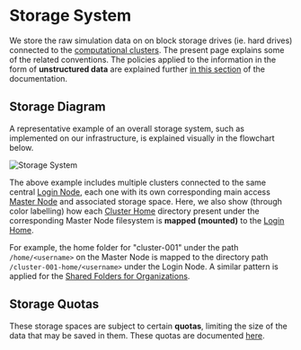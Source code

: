 # Storage System

We store the raw simulation data on on block storage drives (ie. hard drives) connected to the [computational clusters](clusters/overview.md). The present page explains some of the related conventions. The policies applied to the information in the form of **unstructured data** are explained further [in this section](../data-on-disk/overview.md) of the documentation.

## Storage Diagram

A representative example of an overall storage system, such as implemented on our infrastructure, is explained visually in the flowchart below. 

![Storage System](../images/infrastructure/Storage-System.png "Storage System")

The above example includes multiple clusters connected to the same central [Login Node](login/overview.md), each one with its own corresponding main access [Master Node](clusters/directories.md) and associated storage space. Here, we also show (through color labelling) how each [Cluster Home](../data-on-disk/directories.md#cluster-home) directory present under the corresponding Master Node filesystem is **mapped (mounted)** to the [Login Home](../data-on-disk/directories.md#login-home). 

For example, the home folder for "cluster-001" under the path `/home/<username>` on the Master Node is mapped to the directory path `/cluster-001-home/<username>` under the Login Node. A similar pattern is applied for the [Shared Folders for Organizations](../data-on-disk/directories.md#shared-folders-for-organizations).

## Storage Quotas

These storage spaces are subject to certain **quotas**, limiting the size of the data that may be saved in them. These quotas are documented [here](../data-on-disk/quotas.md).
